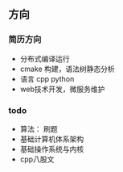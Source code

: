 ## 方向

### 简历方向
- 分布式编译运行
- cmake 构建，语法树静态分析
- 语言 cpp python
- web技术开发，微服务维护

### todo
- 算法： 刷题
- 基础计算机体系架构
- 基础操作系统与内核
- cpp八股文